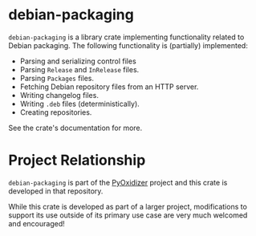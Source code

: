 # debian-packaging

`debian-packaging` is a library crate implementing functionality related
to Debian packaging. The following functionality is (partially)
implemented:

* Parsing and serializing control files
* Parsing `Release` and `InRelease` files.
* Parsing `Packages` files.
* Fetching Debian repository files from an HTTP server.
* Writing changelog files.
* Writing `.deb` files (deterministically).
* Creating repositories.

See the crate's documentation for more.

# Project Relationship

`debian-packaging` is part of the
[PyOxidizer](https://github.com/indygreg/PyOxidizer.git) project and
this crate is developed in that repository.

While this crate is developed as part of a larger project, modifications
to support its use outside of its primary use case are very much welcomed
and encouraged!
